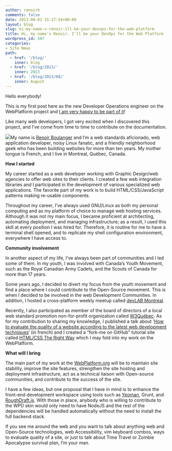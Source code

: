 ```yaml
---
author: renoirb
comments: false
date: 2013-08-01 15:27:54+00:00
layout: blog
slug: hi-my-name-s-renoir-ill-be-your-devops-for-the-web-platform
title: Hi, my name's Renoir. I'll be your DevOps for the Web Platform
wordpress_id: 507
categories:
- Site News
path:
  - href: '/blog/'
    inner: blog
  - href: '/blog/2013/'
    inner: 2013
  - href: '/blog/2013/08/'
    inner: August
---
```


Hello everybody!

This is my first post here as the new Developer Operations engineer on the WebPlatform project and [I am very happy to be part of it](https://renoirboulanger.com/blog/2013/08/i-am-joining-w3c-to-work-on-the-webplatform-project/)!

Like many web developers, I got very excited when I discovered this project, and I’ve come from time to time to contribute on the documentation.

![](//www.gravatar.com/avatar/cbf8c9036c204fe85e15155f9d70faec?s=200)My name is [Renoir Boulanger](https://renoirboulanger.com/#is) and I’m a web standards aficionado, web application developer, noisy Linux fanatic, and a friendly neighborhood geek who has been building websites for more than ten years. My mother tongue is French, and I live in Montreal, Québec, Canada.

**How I started**

My career started as a web developer working with Graphic Design/web agencies to offer web sites to their clients. I created a few web integration libraries and I participated in the development of various specialized web applications. The favorite part of my work is to build HTML/CSS/JavaScript patterns making re-usable components.

Throughout my career, I’ve always used GNU/Linux as both my personal computing and as my platform of choice to manage web hosting services. Although it was not my main focus, I became proficient at architecting, automating deployment, and managing infrastructure; as a result, I used this skill at every position I was hired for. Therefore, it is routine for me to have a terminal shell opened, and to replicate my shell configuration environment, everywhere I have access to.

**Community involvement**

In another aspect of my life, I’ve always been part of communities and I led some of them. In my youth, I was involved with Canada’s Youth Movement, such as the Royal Canadian Army Cadets, and the Scouts of Canada for more than 17 years.

Some years ago, I decided to divert my focus from the youth movement and find a place where I could contribute to the Open-Source movement. This is when I decided to be involved in the web Development Communities. In addition, I hosted a cross-platform weekly meetup called [devLAB Montréal](http://www.webnotwar.ca/devlab-montreals-latest-developer-meetup/).

Recently, I also participated as member of the board of directors of a local web standard promotion non-for-profit organization called [W3Québec](http://w3qc.org/). As for my contribution to sharing my knowledge, I published a talk about ‘[How to evaluate the quality of a website according to the latest web development techniques](https://renoirboulanger.com/blog/2013/02/conference-comment-evaluer-la-qualite-dun-site-web-selon-les-techniques-dintegration-web-dactualite/)‘ (in french) and I created a “fork-me on GitHub” tutorial site called [HTML/CSS The Right Way](http://htmlcsstherightway.org/) which I may fold into my work on the WebPlatform.

**What will I bring**

The main part of my work at the [WebPlatform.org](http://webplatform.org/) will be to maintain site stability, improve the site features, strengthen the site hosting and deployment infrastructure, act as a technical liaison with Open-source communities, and contribute to the success of the site.

I have a few ideas, but one proposal that I have in mind is to enhance the front-end development workspace using tools such as [Yeoman](http://yeoman.io/), Grunt, and [RoughDraft.js](http://ndreckshage.github.io/roughdraft.js/). With those in place, anybody who is willing to contribute to the WPD skin would only need to have NodeJS and the rest of the dependencies will be handled automatically without the need to install the full backend stack.

If you see me around the web and you want to talk about anything web and Open-Source technologies, web Accessibility, vim keyboard combos, ways to evaluate quality of a site, or just to talk about Time Travel or Zombie Apocalypse survival plan, I’m your man.
